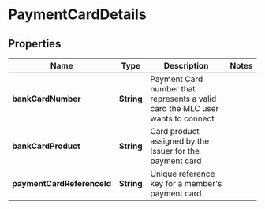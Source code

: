 

# PaymentCardDetails

## Properties

Name | Type | Description | Notes
------------ | ------------- | ------------- | -------------
**bankCardNumber** | **String** | Payment Card number that represents a valid card the MLC user wants to connect | 
**bankCardProduct** | **String** | Card product assigned by the Issuer for the payment card | 
**paymentCardReferenceId** | **String** | Unique reference key for a member&#39;s payment card | 



